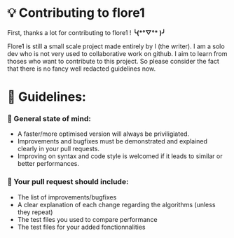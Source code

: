 # 💡 Contributing to flore1 
First, thanks a lot for contributing to flore1 ! **╰(\*°▽°\* )╯** 

Flore1 is still a small scale project made entirely by I (the writer). 
I am a solo dev who is not very used to collaborative work on github.
I aim to learn from thoses who want to contribute to this project. So please consider the fact that there is no fancy well redacted guidelines now.

# 📜 Guidelines:
### 🧠 General state of mind:
 - A faster/more optimised version will always be priviligiated.
 - Improvements and bugfixes must be demonstrated and explained clearly in your pull requests.
 - Improving on syntax and code style is welcomed if it leads to similar or better performances.

### 📮 Your pull request should include:

 - The list of improvements/bugfixes
 - A clear explanation of each change regarding the algorithms (unless they repeat)
 - The test files you used to compare performance
 - The test files for your added fonctionnalities
 
 




<!--stackedit_data:
eyJoaXN0b3J5IjpbNDYxNTExMzIsLTE5NjU5NzE1MDAsLTIwNT
cwODM1MjhdfQ==
-->